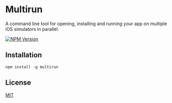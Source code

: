 Multirun
=========

A command line tool for opening, installing and running your app on multiple iOS simulators in parallel.

[![NPM Version][npm-image]][npm-url]

## Installation

  `npm install -g multirun`

## License

[MIT](http://vjpr.mit-license.org)

[npm-image]: https://img.shields.io/npm/v/npm.svg
[npm-url]: https://npmjs.org/package/multirun